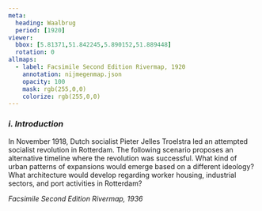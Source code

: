 ```yaml
---
meta:
  heading: Waalbrug
  period: [1920]
viewer:
  bbox: [5.81371,51.842245,5.890152,51.889448]
  rotation: 0
allmaps:
  - label: Facsimile Second Edition Rivermap, 1920
    annotation: nijmegenmap.json
    opacity: 100
    mask: rgb(255,0,0)
    colorize: rgb(255,0,0)
---
```


### _i.    Introduction_

In November 1918, Dutch socialist Pieter Jelles Troelstra led an attempted socialist revolution in Rotterdam. The following scenario proposes an alternative timeline where the revolution was successful. What kind of urban patterns of expansions would emerge based on a different ideology? What architecture would develop regarding worker housing, industrial sectors, and port activities in Rotterdam?

_Facsimile Second Edition Rivermap, 1936_
